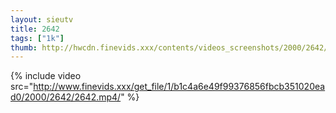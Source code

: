 ```yaml
--- 
layout: sieutv
title: 2642
tags: ["1k"]
thumb: http://hwcdn.finevids.xxx/contents/videos_screenshots/2000/2642/preview.mp4.jpg
---
```

{% include video src="http://www.finevids.xxx/get_file/1/b1c4a6e49f99376856fbcb351020ead0/2000/2642/2642.mp4/" %} 
